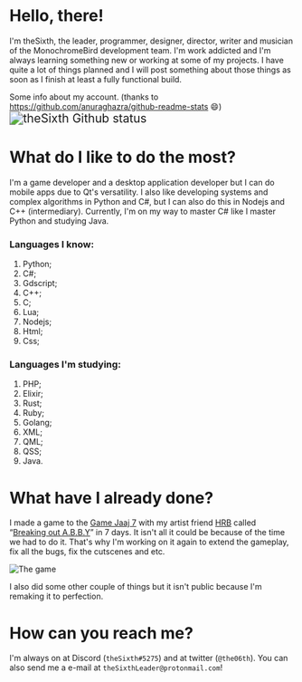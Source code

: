 # Hello, there!

I'm theSixth, the leader, programmer, designer, director, writer and musician of the MonochromeBird development team.
I'm work addicted and I'm always learning something new or working at some of my projects. I have quite a lot of things planned and I will post something about those things as soon as I finish at least a fully functional build.

Some info about my account. (thanks to https://github.com/anuraghazra/github-readme-stats 😄)
<img src="https://github-readme-stats.vercel.app/api?username=DevAlek&show_icons=true&theme=tokyonight" alt="theSixth Github status" style="zoom:150%;" />

# What do I like to do the most?

I'm a game developer and a desktop application developer but I can do mobile apps due to Qt's versatility.
I also like developing systems and complex algorithms in Python and C#, but I can also do this in Nodejs and C++ (intermediary). Currently, I'm on my way to master C# like I master Python and studying Java.

### Languages I know:

1. Python;
2. C#;
3. Gdscript;
4. C++;
5. C;
6. Lua;
7. Nodejs;
8. Html;
9. Css;

### Languages I'm studying:

1. PHP;
2. Elixir;
3. Rust;
4. Ruby;
5. Golang;
6. XML;
7. QML;
8. QSS;
9. Java.

# What have I already done?

I made a game to the [Game Jaaj 7](https://itch.io/jam/game-jaaj-7) with my artist friend [HRB](https://twitter.com/hrbartist) called “[Breaking out A.B.B.Y](https://monochromebird.itch.io/breaking-out-abby)” in 7 days.
It isn't all it could be because of the time we had to do it. That's why I'm working on it again to extend the gameplay, fix all the bugs, fix the cutscenes and etc.

![The game](https://img.itch.zone/aW1nLzgwMDU0NTUucG5n/315x250%23c/EPqDAf.png)



I also did some other couple of things but it isn't public because I'm remaking it to perfection.



# How can you reach me?

I'm always on at Discord (`theSixth#5275`) and at twitter (`@the06th`).
You can also send me a e-mail at `theSixthLeader@protonmail.com`!
